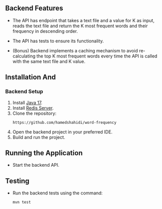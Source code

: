 ## Backend Features

- The API has endpoint that takes a text file and a value for K as input, reads the text file and return the K most frequent words and their frequency in descending order.
- The API has tests to ensure its functionality.

- (Bonus) Backend implements a caching mechanism to avoid re-calculating the top K most frequent words every time the API is called with the same text file and K value.

## Installation And

### Backend Setup

1. Install [Java 17](https://www.oracle.com/java/technologies/).
2. Install [Redis Server](https://redis.io/download).
3. Clone the repository:
   ```
   https://github.com/hamedshahidi/word-frequency
   ```
4. Open the backend project in your preferred IDE.
5. Build and run the project.

## Running the Application

- Start the backend API.

## Testing

- Run the backend tests using the command:
  ```
  mvn test
  ```
